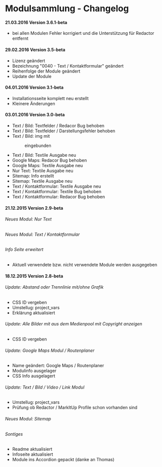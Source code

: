 Modulsammlung - Changelog
===

#### 21.03.2016 Version 3.6.1-beta

* bei allen Modulen Fehler korrigiert und die Unterstützung für Redactor entfernt

#### 29.02.2016 Version 3.5-beta

* Lizenz geändert
* Bezeichnung "0040 - Text / Kontaktformular" geändert
* Reihenfolge der Module geändert
* Update der Module

#### 04.01.2016 Version 3.1-beta

* Installationsseite komplett neu erstellt
* Kleinere Änderungen

#### 03.01.2016 Version 3.0-beta

* Text / Bild: Textfelder / Redacor Bug behoben
* Text / Bild: Textfelder / Darstellungsfehler behoben
* Text / Bild: img mit <figure> eingebunden
* Text / Bild: Textile Ausgabe neu
* Google Maps: Redacor Bug behoben
* Google Maps: Textile Ausgabe neu
* Nur Text: Textile Ausgabe neu
* Sitemap: Info erstellt
* Sitemap: Textile Ausgabe neu
* Text / Kontaktformular: Textile Ausgabe neu
* Text / Kontaktformular: Textile Bug behoben
* Text / Kontaktformular: Redacor Bug behoben

#### 21.12.2015 Version 2.9-beta

###### Neues Modul: Nur Text
###### Neues Modul: Text / Kontaktformular

###### Info Seite erweitert
* Aktuell verwendete bzw. nicht verwendete Module werden ausgegeben

#### 18.12.2015 Version 2.8-beta

###### Update: Abstand oder Trennlinie mit/ohne Grafik
* CSS ID vergeben
* Umstellug: project_vars
* Erklärung aktualisiert

###### Update: Alle Bilder mit aus dem Medienpool mit Copyright anzeigen
* CSS ID vergeben

###### Update: Google Maps Modul / Routenplaner
* Name geändert: Google Maps / Routenplaner
* Modulinfo ausgelager
* CSS Info ausgelagert

###### Update: Text / Bild / Video / Link Modul
  * Umstellug: project_vars
  * Prüfung ob Redactor / MarkItUp Profile schon vorhanden sind

###### Neues Modul: Sitemap

###### Sontiges

* Readme aktualisiert
* Infoseite aktualisiert
* Module ins Accordion gepackt (danke an Thomas)
